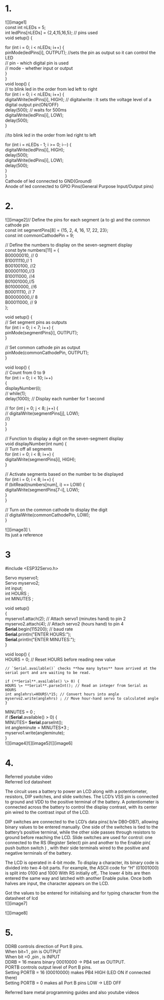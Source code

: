 # 1\.

![][image1]  
const int nLEDs \= 5;  
int ledPins\[nLEDs\] \= {2,4,15,16,5};   // pins used  
void setup() {  
   
  for (int i \= 0; i \< nLEDs; i\++) {  
    pinMode(ledPins\[i\], OUTPUT); //sets the pin as output so it can control the LED  
// pin \- which digital pin is used    
// mode \- whether input or output   
  }  
}  
void loop() {  
 // to blink led in the order from led left to right  
  for (int i \= 0; i \< nLEDs; i\++) {  
    digitalWrite(ledPins\[i\], HIGH);  //  digitalwrite : It sets the voltage level of a digital output pin(ON/OFF)  
    delay(500);    // waits for 500ms                  
    digitalWrite(ledPins\[i\], LOW);    
    delay(500);  
  }

//to blink led in the order from led right to left

  for (int i \= nLEDs \- 1; i \>= 0; i\--) {  
    digitalWrite(ledPins\[i\], HIGH);    
    delay(500);                        
    digitalWrite(ledPins\[i\], LOW);  
    delay(500);  
  }  
}  
Cathode of led connected to GND(Ground)  
Anode of led connected to GPIO Pins(General Purpose Input/Output pins)

# 2\.

![][image2]// Define the pins for each segment (a to g) and the common cathode pin  
const int segmentPins\[8\] \= {15, 2, 4, 16, 17, 22, 23};  
const int commonCathodePin \= 9;

// Define the numbers to display on the seven-segment display  
const byte numbers\[11\] \= {  
  B00000010, // 0  
  B10011110,// 1  
  B00100100, //2  
  B00001100,//3  
  B10011000, //4  
  B01001000,//5  
  B01000000, //6  
  B00011110, // 7  
  B00000000,// 8  
  B00011000, // 9  
};

void setup() {  
  // Set segment pins as outputs  
  for (int i \= 0; i \< 7; i\++) {  
    pinMode(segmentPins\[i\], OUTPUT);  
  }

  // Set common cathode pin as output  
  pinMode(commonCathodePin, OUTPUT);  
}

void loop() {  
  // Count from 0 to 9  
  for (int i \= 0; i \< 10; i\++)  
  {  
    displayNumber(i);  
   // while(1);  
    delay(1000); // Display each number for 1 second

   // for (int j \= 0; j \< 8; j++) {  
   // digitalWrite(segmentPins\[j\], LOW);  
  //}  
  }  
}

// Function to display a digit on the seven-segment display  
void displayNumber(int num) {  
  // Turn off all segments  
  for (int i \= 0; i \< 8; i\++) {  
    digitalWrite(segmentPins\[i\], HIGH);  
  }

  // Activate segments based on the number to be displayed  
  for (int i \= 0; i \< 8; i\++) {  
    if (bitRead(numbers\[num\], i) \== LOW) {  
      digitalWrite(segmentPins\[7\-i\], LOW);  
    }  
  }

  // Turn on the common cathode to display the digit  
 // digitalWrite(commonCathodePin, LOW);  
}

![][image3]	\\  
Its just a reference  
    

# 

# 3

\#include \<ESP32Servo.h\>

Servo myservo1;  
Servo myservo2;  
int input;  
int HOURS  ;  
int MINUTES  ;

void setup()  
{  
  myservo1.attach(2); // Attach servo1 (minutes hand) to pin 2  
  myservo2.attach(4); // Attach servo2 (hours hand) to pin 4  
  **Serial**.begin(115200); // baud rate  
  **Serial**.println("ENTER HOURS:");  
  **Serial**.println("ENTER MINUTES:");  
}

void loop() {  
  HOURS  \= 0; // Reset HOURS before reading new value

    // `Serial.available()` checks **how many bytes** have arrived at the serial port and are waiting to be read.

    if (**Serial**.available() \> 0) {  
    HOURS \= **Serial**.parseInt(); // Read an integer from Serial as HOURS  
    int anglehrs\=HOURS\*15; // Convert hours into angle  
    myservo2.write(anglehrs) ; // Move hour-hand servo to calculated angle  
    }  
   MINUTES  \= 0 ;  
    if (**Serial**.available() \> 0) {  
    MINUTES\= **Serial**.parseInt();  
    int angleminute \= MINUTES\*3 ;  
    myservo1.write(angleminute);  
  }  
![][image4]![][image5]![][image6]

# 4\.

Referred youtube video  
Referred lcd datasheet

The circuit uses a  battery to power an LCD along with a potentiometer, resistors, DIP switches, and slide switches. The LCD’s VSS pin is connected to ground and VDD to the positive terminal of the battery. A potentiometer is connected across the battery to control the display contrast, with its center pin wired to the contrast input of the LCD.

DIP switches are connected to the LCD’s data pins( b/w DB0–DB7), allowing binary values to be entered manually. One side of the switches is tied to the battery’s positive terminal, while the other side passes through resistors to ground before reaching the LCD. Slide switches are used for control: one connected to the RS (Register Select) pin and another to the Enable pin( push button switch ) , with their side terminals wired to the positive and negative terminals of the battery.

The LCD is operated in 4-bit mode. To display a character, its binary code is divided into two 4-bit parts. For example, the ASCII code for “H” (01001000) is split into 0100 and 1000 With RS initially off,. The lower 4 bits are then entered the same way and latched with another Enable pulse. Once both halves are input, the character appears on the LCD.

Got the values to be entered for initialising and for typing character from the datasheet of lcd  
![][image7]

![][image8]

# 5\.

DDRB controls direction of Port B pins.  
When bit=1 , pin is OUTPUT  
When bit \=0 ,pin , is INPUT  
 DDRB \= 16 means binary 00010000 → PB4 set as OUTPUT.  
PORTB controls output level of Port B pins.  
 Setting PORTB \= 16 (00010000) makes PB4 HIGH (LED ON if connected there)  
Setting PORTB \= 0 makes all Port B pins LOW → LED OFF

Referred bare metal programming guides and also youtube videos


